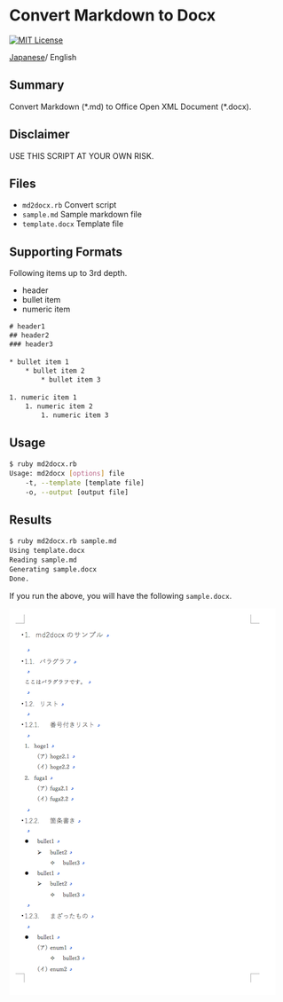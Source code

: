 # Convert Markdown to Docx

[![MIT License](http://img.shields.io/badge/license-MIT-blue.svg?style=flat)](LICENSE)

[Japanese](README_ja.md)/ English

## Summary

Convert Markdown (\*.md) to Office Open XML Document (\*.docx).

## Disclaimer

USE THIS SCRIPT AT YOUR OWN RISK.

## Files

* `md2docx.rb` Convert script
* `sample.md` Sample markdown file
* `template.docx` Template file

## Supporting Formats

Following items up to 3rd depth.

* header
* bullet item
* numeric item

```md:
# header1
## header2
### header3

* bullet item 1
    * bullet item 2
        * bullet item 3

1. numeric item 1
    1. numeric item 2
        1. numeric item 3
```

## Usage

```sh
$ ruby md2docx.rb
Usage: md2docx [options] file
    -t, --template [template file]
    -o, --output [output file]
```

## Results

```sh
$ ruby md2docx.rb sample.md
Using template.docx
Reading sample.md
Generating sample.docx
Done.
```

If you run the above, you will have the following `sample.docx`.

![sample.png](sample.png)